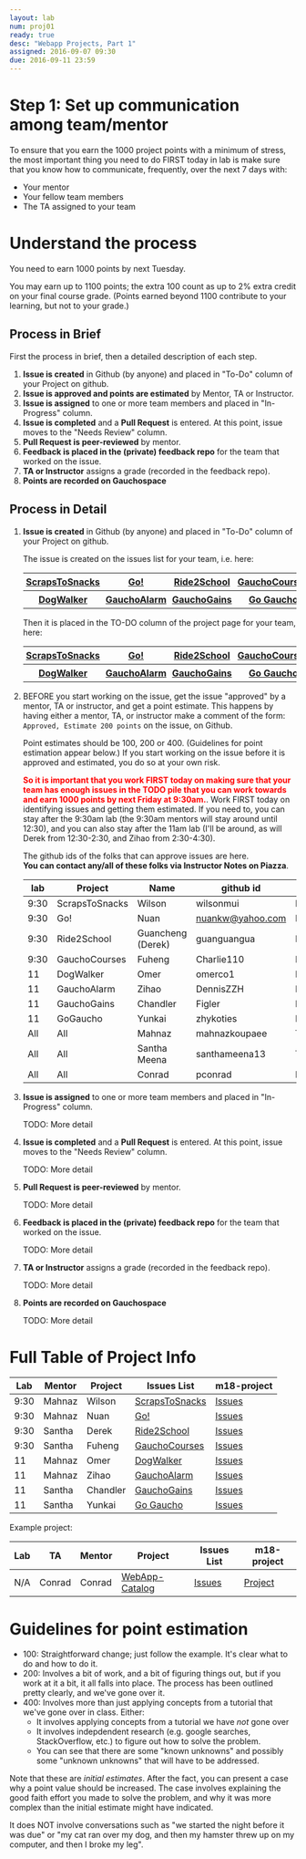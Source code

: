 ```yaml
---
layout: lab
num: proj01
ready: true
desc: "Webapp Projects, Part 1"
assigned: 2016-09-07 09:30
due: 2016-09-11 23:59
---
```


# Step 1: Set up communication among team/mentor

To ensure that you earn the 1000 project points with a minimum of stress, 
the most important thing you need to do FIRST today in lab is make sure that you know 
how to communicate, frequently, over the next 7 days with:
* Your mentor
* Your fellow team members
* The TA assigned to your team

# Understand the process

You need to earn 1000 points by next Tuesday.

You may earn up to 1100 points; the extra 100 count as up to 2% extra credit on your final
course grade.  (Points earned beyond 1100 contribute to your learning, but not to your grade.)

## Process in Brief

First the process in brief, then a detailed description of each step.
1. **Issue is created** in Github (by anyone) and placed in "To-Do" column of your Project on github.
2. **Issue is approved and points are estimated** by Mentor, TA or Instructor.
3. **Issue is assigned** to one or more team members and placed in "In-Progress" column.
4. **Issue is completed** and a **Pull Request** is entered. At this point, issue moves to the
   "Needs Review" column.
5. **Pull Request is peer-reviewed** by mentor.  
6. **Feedback is placed in the (private) feedback repo** for
   the team that worked on the issue.
7. **TA or Instructor** assigns a grade (recorded in the feedback repo).
8. **Points are recorded on Gauchospace**

## Process in Detail

1. **Issue is created** in Github (by anyone) and placed in "To-Do" column of your Project on github.

   The issue is created on the issues list for your team, i.e. here:
   
   <div class="project-links" markdown="1">
   <style>
     div.project-links table * th  { font-weight: bold; text-align:center; padding: 5px; }
     div.project-links table * td  { font-weight: bold; text-align:center; padding: 5px; }
   </style>
   
   |[ScrapsToSnacks](https://github.com/ucsb-cs56-webapps/ucsb-cs56-scrapstosnacks/issues)|[Go!](https://github.com/ucsb-cs56-webapps/ucsb-cs56-go/issues)|[Ride2School](https://github.com/ucsb-cs56-webapps/ucsb-cs56-ride2school/issues)|[GauchoCourses](https://github.com/ucsb-cs56-webapps/ucsb-cs56-gauchocourses/issues)|
   |-|-|-|-|
   |[DogWalker](https://github.com/ucsb-cs56-webapps/ucsb-cs56-dogwalker/issues)|[GauchoAlarm](https://github.com/ucsb-cs56-webapps/ucsb-cs56-gauchoalarm/issues) |[GauchoGains](https://github.com/ucsb-cs56-webapps/ucsb-cs56-gauchogains/issues)|[Go Gaucho](https://github.com/ucsb-cs56-webapps/ucsb-cs56-gogaucho/issues)|
   </div>
   
   Then it is placed in the TO-DO column of the project page for your team, here:
   <div class="project-links" markdown="1">
   
   |[ScrapsToSnacks](https://github.com/ucsb-cs56-webapps/ucsb-cs56-scrapstosnacks/projects/1)|[Go!](https://github.com/ucsb-cs56-webapps/ucsb-cs56-go/projects/1)|[Ride2School](https://github.com/ucsb-cs56-webapps/ucsb-cs56-ride2school/projects/1)|[GauchoCourses](https://github.com/ucsb-cs56-webapps/ucsb-cs56-gauchocourses/projects/1)|
   |-|-|-|-|
   |[DogWalker](https://github.com/ucsb-cs56-webapps/ucsb-cs56-dogwalker/projects/1)|[GauchoAlarm](https://github.com/ucsb-cs56-webapps/ucsb-cs56-gauchoalarm/projects/1) |[GauchoGains](https://github.com/ucsb-cs56-webapps/ucsb-cs56-gauchogains/projects/2)|[Go Gaucho](https://github.com/ucsb-cs56-webapps/ucsb-cs56-gogaucho/projects/1)|
   </div>

2. BEFORE you start working on the issue, get the issue "approved" by a mentor, TA or instructor,
   and get a point estimate.  This happens by having either a mentor, TA, or instructor
   make a comment of the form: `Approved, Estimate 200 points` on the issue, on Github.
   
   Point estimates should be 100, 200 or 400. (Guidelines for point
   estimation appear below.)   If you start working on the issue before it is approved and estimated,
   you do so at your own risk.  
   
   <p> <span style="color:red; font-weight:bold;">So it is important that you work FIRST today
   on making sure that your team has enough issues in the TODO pile that you can work towards and
   earn 1000 points by next Friday at 9:30am.</span>.   Work FIRST today on identifying issues
   and getting them estimated.  If you need to, you can stay 
   after the 9:30am lab (the 9:30am mentors will stay around until 12:30), and you can also stay 
   after the 11am lab (I'll be around, as will Derek from 12:30-2:30, and Zihao from 2:30-4:30).
   
   The github ids of the folks that can approve issues are here.  
   **You can contact any/all of these folks via Instructor Notes on Piazza**.
   
   |lab|Project|Name|github id|Role| 
   |-|-|-|-|-|
   |9:30|ScrapsToSnacks|Wilson|wilsonmui|Mentor |
   |9:30|Go!|Nuan|nuankw@yahoo.com|Mentor |
   |9:30|Ride2School|Guancheng (Derek)|guanguangua|Mentor |
   |9:30|GauchoCourses|Fuheng |Charlie110|Mentor |
   |11|DogWalker|Omer|omerco1|Mentor |
   |11|GauchoAlarm|Zihao|DennisZZH|Mentor |
   |11|GauchoGains|Chandler|Figler|Mentor|
   |11|GoGaucho|Yunkai|zhykoties|Mentor |
   |All|All|Mahnaz|mahnazkoupaee|TA|
   |All|All|Santha Meena|santhameena13|TA|
   |All|All|Conrad|pconrad|Instructor|
    
3. **Issue is assigned** to one or more team members and placed in "In-Progress" column.

   TODO: More detail
   
4. **Issue is completed** and a **Pull Request** is entered. At this point, issue moves to the
   "Needs Review" column.
   
   TODO: More detail
   
5. **Pull Request is peer-reviewed** by mentor.  

   TODO: More detail
   
6. **Feedback is placed in the (private) feedback repo** for
   the team that worked on the issue.
   
   TODO: More detail
   
7. **TA or Instructor** assigns a grade (recorded in the feedback repo).

   TODO: More detail
   
8. **Points are recorded on Gauchospace**

   TODO: More detail
 

# Full Table of Project Info 

|Lab| Mentor | Project | Issues List |  m18-project |
|-|-|-|-|-|
|9:30|Mahnaz| Wilson | [ScrapsToSnacks](https://github.com/ucsb-cs56-webapps/ucsb-cs56-scrapstosnacks	) | [Issues](https://github.com/ucsb-cs56-webapps/ucsb-cs56-scrapstosnacks/issues)| [Project](https://github.com/ucsb-cs56-webapps/ucsb-cs56-scrapstosnacks/projects/1)|
|9:30|Mahnaz| 	Nuan	|[Go!](https://github.com/ucsb-cs56-webapps/ucsb-cs56-go)| [Issues](https://github.com/ucsb-cs56-webapps/ucsb-cs56-go/issues)| [Project](https://github.com/ucsb-cs56-webapps/ucsb-cs56-go/projects/1)|
|9:30|Santha|Derek | [Ride2School](https://github.com/ucsb-cs56-webapps/ucsb-cs56-ride2school) | [Issues](https://github.com/ucsb-cs56-webapps/ucsb-cs56-gauchocourses/issues)|[Project](https://github.com/ucsb-cs56-webapps/ucsb-cs56-ride2school/projects/1)|
|9:30|Santha| Fuheng | [GauchoCourses](https://github.com/ucsb-cs56-webapps/ucsb-cs56-gauchocourses) | [Issues](https://github.com/ucsb-cs56-webapps/ucsb-cs56-gauchocourses/issues)|[Project](https://github.com/ucsb-cs56-webapps/ucsb-cs56-gauchocourses/projects/1)|
|11|Mahnaz| Omer | [DogWalker](https://github.com/ucsb-cs56-webapps/ucsb-cs56-dogwalker) | [Issues](https://github.com/ucsb-cs56-webapps/ucsb-cs56-dogwalker/issues)|[Project](https://github.com/ucsb-cs56-webapps/ucsb-cs56-dogwalker/projects/1)|
|11|Mahnaz| Zihao | [GauchoAlarm](https://github.com/ucsb-cs56-webapps/ucsb-cs56-gauchoalarm) | [Issues](https://github.com/ucsb-cs56-webapps/ucsb-cs56-gauchoalarm/issues) |[Project](https://github.com/ucsb-cs56-webapps/ucsb-cs56-gauchoalarm/projects/1) |
|11|Santha| Chandler | [GauchoGains](https://github.com/ucsb-cs56-webapps/ucsb-cs56-gauchogains) | [Issues](https://github.com/ucsb-cs56-webapps/ucsb-cs56-gauchogains/issues)|[Project](https://github.com/ucsb-cs56-webapps/ucsb-cs56-gauchogains/projects/2)|
|11|Santha| Yunkai | [Go Gaucho](https://github.com/ucsb-cs56-webapps/ucsb-cs56-gogaucho) | [Issues](https://github.com/ucsb-cs56-webapps/ucsb-cs56-gogaucho/issues)|[Project](https://github.com/ucsb-cs56-webapps/ucsb-cs56-gogaucho/projects/1)|

Example project:

|Lab| TA |  Mentor | Project | Issues List |  m18-project |
|-|-|-|-|-|-|
| N/A |Conrad | Conrad | [WebApp-Catalog](https://github.com/ucsb-cs56-webapps/ucsb-cs56-webapp-catalog) | [Issues](https://github.com/ucsb-cs56-webapps/ucsb-cs56-webapp-catalog/issues) | [Project](https://github.com/ucsb-cs56-webapps/ucsb-cs56-webapp-catalog/projects/2) | 

# Guidelines for point estimation

* 100: Straightforward change; just follow the example. It's clear what to do and how to do it.
* 200: Involves a bit of work, and a bit of figuring things out, but if you work at it a bit, it
   all falls into place.   The process has been outlined pretty clearly, and we've gone over it.
* 400: Involves more than just applying concepts from a tutorial that we've gone over in class.
   Either:
   * It involves applying concepts from a tutorial we have *not* gone over
   * It involves indepdendent research (e.g. google searches, StackOverflow, etc.) to
      figure out how to solve the problem.
   * You can see that there are some "known unknowns" and possibly some "unknown unknowns"
      that will have to be addressed.

Note that these are *initial estimates*.  After the fact, you can present a case why a point
value should be increased.   The case involves explaining the good faith effort you made to
solve the problem, and why it was more complex than the initial estimate might have indicated.

It does NOT involve conversations such as "we started the night before it was due" or 
"my cat ran over my dog, and then my hamster threw up on my computer, and then I broke my leg".
